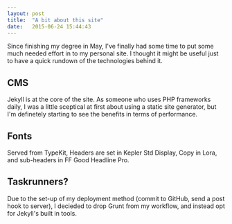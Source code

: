 ```yaml
---
layout: post
title:  "A bit about this site"
date:   2015-06-24 15:44:43
---
```


Since finishing my degree in May, I've finally had some time to put some much needed effort in to my personal site. I thought it might be useful just to have a quick rundown of the technologies behind it.

## CMS

Jekyll is at the core of the site. As someone who uses PHP frameworks daily, I was a little sceptical at first about using a static site generator, but I'm definetely starting to see the benefits in terms of performance.

## Fonts

Served from TypeKit, Headers are set in Kepler Std Display, Copy in Lora, and sub-headers in FF Good Headline Pro.

## Taskrunners?

Due to the set-up of my deployment method (commit to GitHub, send a post hook to server), I decieded to drop Grunt from my workflow, and instead opt for Jekyll's built in tools.
